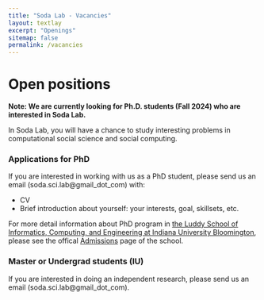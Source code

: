 ```yaml
---
title: "Soda Lab - Vacancies"
layout: textlay
excerpt: "Openings"
sitemap: false
permalink: /vacancies
---
```


# Open positions

**Note: We are currently looking for Ph.D. students (Fall 2024) who are interested in Soda Lab.**

In Soda Lab, you will have a chance to study interesting problems in computational social science and social computing. 

<!-- ### Current open positions

You find the current job openings here:
[Opening 1]({{ site.baseurl }}/downloads/GeneralPostdoc_2019_v01.pdf),
[Opening 2]({{ site.baseurl }}/downloads/PPMS_PhD_2019_v01.pdf).

It might be interesting to look at some past job advertisements. While the projects keep changing, the themes are still roughly the same. You can download them [here]({{ site.baseurl }}/downloads/PD.pdf), [here]({{ site.baseurl }}/downloads/PHD1.pdf), or [here]({{ site.baseurl }}/downloads/PHD2.pdf). -->

### Applications for PhD
If you are interested in working with us as a PhD student, please send us an email (soda.sci.lab@gmail_dot_com) with:
* CV
* Brief introduction about yourself: your interests, goal, skillsets, etc.

For more detail information about PhD program in [the Luddy School of Informatics, Computing, and Engineering at Indiana University Bloomington](https://luddy.indiana.edu/index.html), please see the offical [Admissions](https://luddy.indiana.edu/admissions/index.html) page of the school. 

<!-- **Important**: please insert _"Application PhD"_ or _"Application Postdoc"_ in the subject line. If you are applying to a specific advertisement, note this in your email. -->

<!-- ### Master projects for Leiden University students
If you are a Master student at Leiden University looking for a Master project, contact me (or any group member) per email or stop by my office. -->

### Master or Undergrad students (IU)
If you are interested in doing an independent research, please send us an email (soda.sci.lab@gmail_dot_com). 
<!-- We are planning to take master or undergradudate students as summer interns to do a mini project. -->


<!-- <figure>
<img src="{{ site.url }}{{ site.baseurl }}/images/picpic/Gallery/DSC_0696.jpg" width="95%">
</figure> -->
